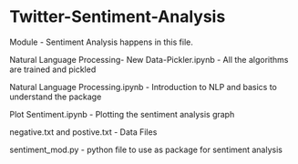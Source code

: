 # Twitter-Sentiment-Analysis
Module - Sentiment Analysis happens in this file.

Natural Language Processing- New Data-Pickler.ipynb - All the algorithms are trained and pickled

Natural Language Processing.ipynb - Introduction to NLP and basics to understand the package

Plot Sentiment.ipynb - Plotting the sentiment analysis graph

negative.txt and postive.txt - Data Files

sentiment_mod.py - python file to use as package for sentiment analysis
